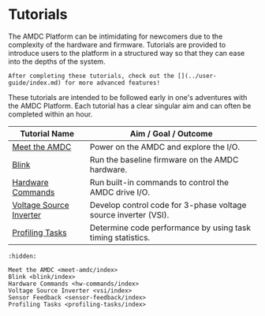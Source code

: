 # Tutorials

The AMDC Platform can be intimidating for newcomers due to the complexity of the hardware and firmware.
Tutorials are provided to introduce users to the platform in a structured way so that they can ease into the depths of the system.

```{seealso}
After completing these tutorials, check out the [](../user-guide/index.md) for more advanced features!
```

These tutorials are intended to be followed early in one's adventures with the AMDC Platform.
Each tutorial has a clear singular aim and can often be completed within an hour.

| Tutorial Name | Aim / Goal / Outcome |
|---|---|
| [Meet the AMDC](meet-amdc/index.md) | Power on the AMDC and explore the I/O. |
| [Blink](blink/index.md) | Run the baseline firmware on the AMDC hardware. |
| [Hardware Commands](hw-commands/index.md) | Run built-in commands to control the AMDC drive I/O. |
| [Voltage Source Inverter](vsi/index.md) | Develop control code for 3-phase voltage source inverter (VSI). |
| [Profiling Tasks](profiling-tasks/index.md) | Determine code performance by using task timing statistics. |

```{toctree}
:hidden:

Meet the AMDC <meet-amdc/index>
Blink <blink/index>
Hardware Commands <hw-commands/index>
Voltage Source Inverter <vsi/index>
Sensor Feedback <sensor-feedback/index>
Profiling Tasks <profiling-tasks/index>
```

